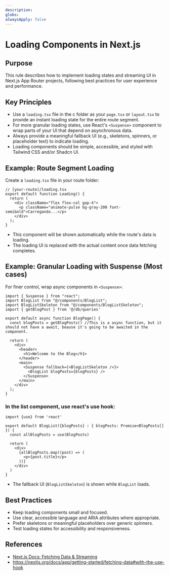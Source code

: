 ```yaml
---
description:
globs:
alwaysApply: false
---
```

# Loading Components in Next.js

## Purpose
This rule describes how to implement loading states and streaming UI in Next.js App Router projects, following best practices for user experience and performance.

## Key Principles
- Use a `loading.tsx` file in the c folder as your `page.tsx` or `layout.tsx` to provide an instant loading state for the entire route segment.
- For more granular loading states, use React's `<Suspense>` component to wrap parts of your UI that depend on asynchronous data.
- Always provide a meaningful fallback UI (e.g., skeletons, spinners, or placeholder text) to indicate loading.
- Loading components should be simple, accessible, and styled with Tailwind CSS and/or Shadcn UI.

## Example: Route Segment Loading

Create a `loading.tsx` file in your route folder:

```tsx
// [your-route]/loading.tsx
export default function Loading() {
  return (
    <div className="flex flex-col gap-4">
      <p className="animate-pulse bg-gray-200 font-semibold">Carregando...</p>
    </div>
  );
}
```

- This component will be shown automatically while the route's data is loading.
- The loading UI is replaced with the actual content once data fetching completes.

## Example: Granular Loading with Suspense (Most cases)

For finer control, wrap async components in `<Suspense>`:

```tsx
import { Suspense } from "react";
import BlogList from "@/components/BlogList";
import BlogListSkeleton from "@/components/BlogListSkeleton";
import { getBlogPost } from '@/db/queries'

export default async function BlogPage() {
  const blogPosts = getBlogPosts() //This is a async function, but it should not have a await, beause it's going to be awaited in the component.

  return (
    <div>
      <header>
        <h1>Welcome to the Blog</h1>
      </header>
      <main>
        <Suspense fallback={<BlogListSkeleton />}>
          <BlogList blogPosts={blogPosts} />
        </Suspense>
      </main>
    </div>
  );
}
```

### In the list component, use react's use hook:
```tsx
import {use} from 'react'

export default BlogList({blogPosts} : { blogPosts: Promise<BlogPosts[] }) {
  const allBlogPosts = use(BlogPosts)

  return (
    <div>
      {allBlogPosts.map((post) => (
        <p>{post.title}</p>
      ))}
    </div>
  )
}

```

- The fallback UI (`BlogListSkeleton`) is shown while `BlogList` loads.

## Best Practices

- Keep loading components small and focused.
- Use clear, accessible language and ARIA attributes where appropriate.
- Prefer skeletons or meaningful placeholders over generic spinners.
- Test loading states for accessibility and responsiveness.

## References

- [Next.js Docs: Fetching Data & Streaming](mdc:https:/nextjs.org/docs/app/getting-started/fetching-data#with-the-use-hook)
- https://nextjs.org/docs/app/getting-started/fetching-data#with-the-use-hook





